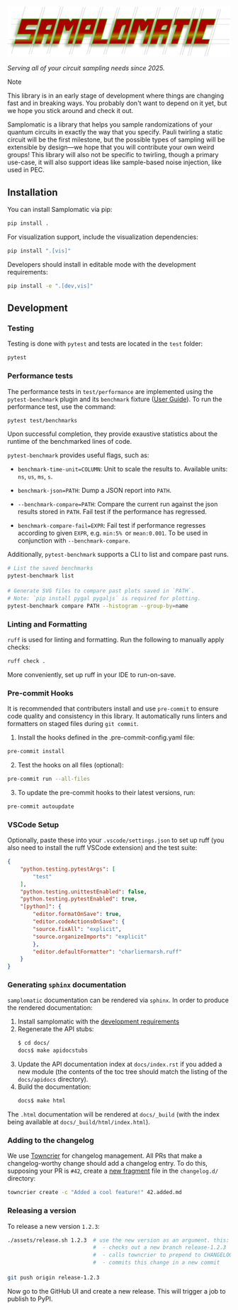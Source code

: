 ![Samplomatic](assets/samplomatic.svg)

_Serving all of your circuit sampling needs since 2025._

> [!NOTE]
> This library is in an early stage of development where things are changing fast and in breaking ways. You probably don't want to depend on it yet, but we hope you stick around and check it out.

Samplomatic is a library that helps you sample randomizations of your quantum circuits in exactly the way that you specify.
Pauli twirling a static circuit will be the first milestone, but the possible types of sampling will be extensible by design—we hope that you will contribute your own weird groups!
This library will also not be specific to twirling, though a primary use-case, it will also support ideas like sample-based noise injection, like used in PEC.

## Installation

You can install Samplomatic via pip:

```bash
pip install .
```

For visualization support, include the visualization dependencies:

```bash
pip install ".[vis]"
```

Developers should install in editable mode with the development requirements:

```bash
pip install -e ".[dev,vis]"
```

## Development

### Testing

Testing is done with `pytest` and tests are located in the `test` folder:

```bash
pytest
```

### Performance tests

The performance tests in `test/performance` are implemented using the `pytest-benchmark` plugin and its `benchmark` fixture ([User Guide](https://pytest-benchmark.readthedocs.io/en/latest/index.html)). To run the performance test, use the command:
``` bash
pytest test/benchmarks
```
Upon successful completion, they provide exaustive statistics about the runtime of the benchmarked lines of code.

`pytest-benchmark` provides useful flags, such as:

* `benchmark-time-unit=COLUMN`: Unit to scale the results to. Available units: `ns`, `us`, `ms`, `s`.

* `benchmark-json=PATH`: Dump a JSON report into `PATH`.

* `--benchmark-compare=PATH`: Compare the current run against the json results stored in `PATH`. Fail test if the performance has regressed.

* `benchmark-compare-fail=EXPR`: Fail test if performance regresses according to given `EXPR`, e.g. `min:5% `or `mean:0.001`. To be used in conjunction with `--benchmark-compare`.

Additionally, `pytest-benchmark` supports a CLI to list and compare past runs.

``` bash
# List the saved benchmarks
pytest-benchmark list

# Generate SVG files to compare past plots saved in `PATH`.
# Note: `pip install pygal pygaljs` is required for plotting.
pytest-benchmark compare PATH --histogram --group-by=name
```

### Linting and Formatting

`ruff` is used for linting and formatting. Run the following to manually apply checks:

```bash
ruff check .
```

More conveniently, set up ruff in your IDE to run-on-save.

### Pre-commit Hooks

It is recommended that contributers install and use `pre-commit` to ensure code quality and consistency in this library.
It automatically runs linters and formatters on staged files during `git commit`.

1. Install the hooks defined in the .pre-commit-config.yaml file:

```bash
pre-commit install
```

2. Test the hooks on all files (optional):

```bash
pre-commit run --all-files
```

3. To update the pre-commit hooks to their latest versions, run:

```bash
pre-commit autoupdate
```

### VSCode Setup

Optionally, paste these into your `.vscode/settings.json` to set up ruff (you also need to install the ruff VSCode extension) and the test suite:

```json
{
    "python.testing.pytestArgs": [
        "test"
    ],
    "python.testing.unittestEnabled": false,
    "python.testing.pytestEnabled": true,
    "[python]": {
        "editor.formatOnSave": true,
        "editor.codeActionsOnSave": {
        "source.fixAll": "explicit",
        "source.organizeImports": "explicit"
        },
        "editor.defaultFormatter": "charliermarsh.ruff"
    }
}
```

### Generating `sphinx` documentation

`samplomatic` documentation can be rendered via `sphinx`. In order to produce the rendered
documentation:

1. Install samplomatic with the [development requirements](#installation)
2. Regenerate the API stubs:
    ```bash
    $ cd docs/
    docs$ make apidocstubs
    ```
3. Update the API documentation index at `docs/index.rst` if you added a new module (the contents
   of the toc tree should match the listing of the `docs/apidocs` directory).
4. Build the documentation:
    ```bash
    docs$ make html
    ```

The `.html` documentation will be rendered at `docs/_build` (with the index being available at
`docs/_build/html/index.html`).

### Adding to the changelog

We use [Towncrier](https://towncrier.readthedocs.io/) for changelog management.
All PRs that make a changelog-worthy change should add a changelog entry.
To do this, supposing your PR is `#42`, create a [new fragment](https://towncrier.readthedocs.io/en/stable/tutorial.html#creating-news-fragments) file in the `changelog.d/` directory:

```bash
towncrier create -c "Added a cool feature!" 42.added.md
```

### Releasing a version

To release a new version `1.2.3`:

```bash
./assets/release.sh 1.2.3  # use the new version as an argument. this:
                           #  - checks out a new branch release-1.2.3
                           #  - calls towncrier to prepend to CHANGELOG
                           #  - commits this change in a new commit

git push origin release-1.2.3
 ```

Now go to the GitHub UI and create a new release. This will trigger a job to publish to PyPI.
